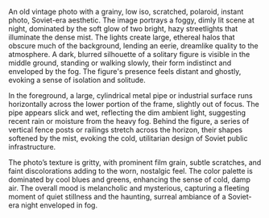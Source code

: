 An old vintage photo with a grainy, low iso, scratched, polaroid, instant photo, Soviet-era aesthetic. The image portrays a foggy, dimly lit scene at night, dominated by the soft glow of two bright, hazy streetlights that illuminate the dense mist. The lights create large, ethereal halos that obscure much of the background, lending an eerie, dreamlike quality to the atmosphere. A dark, blurred silhouette of a solitary figure is visible in the middle ground, standing or walking slowly, their form indistinct and enveloped by the fog. The figure's presence feels distant and ghostly, evoking a sense of isolation and solitude.

In the foreground, a large, cylindrical metal pipe or industrial surface runs horizontally across the lower portion of the frame, slightly out of focus. The pipe appears slick and wet, reflecting the dim ambient light, suggesting recent rain or moisture from the heavy fog. Behind the figure, a series of vertical fence posts or railings stretch across the horizon, their shapes softened by the mist, evoking the cold, utilitarian design of Soviet public infrastructure.

The photo’s texture is gritty, with prominent film grain, subtle scratches, and faint discolorations adding to the worn, nostalgic feel. The color palette is dominated by cool blues and greens, enhancing the sense of cold, damp air. The overall mood is melancholic and mysterious, capturing a fleeting moment of quiet stillness and the haunting, surreal ambiance of a Soviet-era night enveloped in fog.
